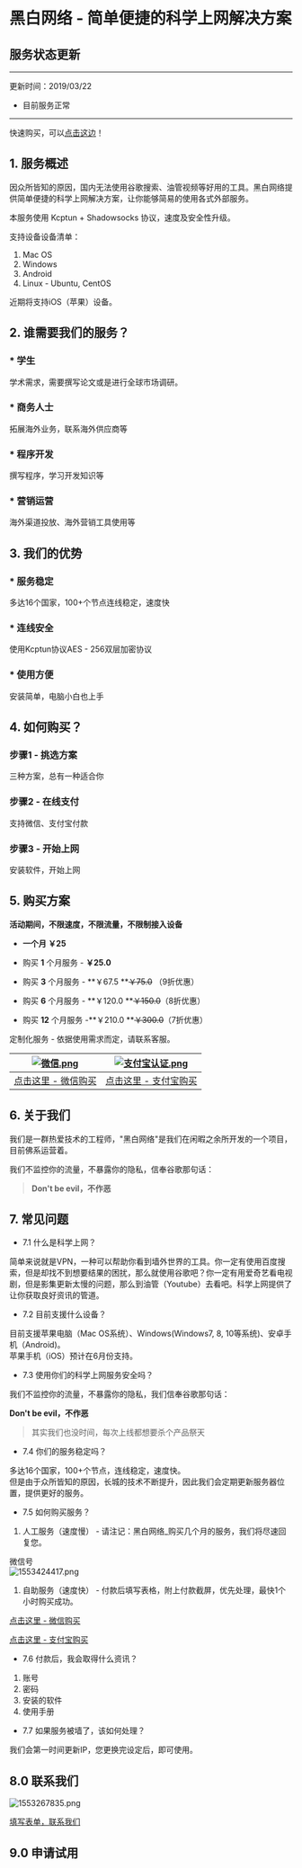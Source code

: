 # 黑白网络 - 简单便捷的科学上网解决方案

<a name="69ab26ba"></a>
## 服务状态更新

---

更新时间：2019/03/22

* 目前服务正常

---
快速购买，可以[点击这边](#97abc4ec)！

<a name="db50ce44"></a>
## 1. 服务概述

因众所皆知的原因，国内无法使用谷歌搜索、油管视频等好用的工具。黑白网络提供简单便捷的科学上网解决方案，让你能够简易的使用各式外部服务。

本服务使用 Kcptun + Shadowsocks 协议，速度及安全性升级。

支持设备设备清单：

1. Mac OS
1. Windows
1. Android
1. Linux - Ubuntu, CentOS

近期将支持iOS（苹果）设备。

<a name="d701d78f"></a>
## 2. 谁需要我们的服务？

<a name="a8ddaa16"></a>
### * 学生

学术需求，需要撰写论文或是进行全球市场调研。

<a name="3eb50ecc"></a>
### * 商务人士

拓展海外业务，联系海外供应商等

<a name="288c9ecd"></a>
### * 程序开发

撰写程序，学习开发知识等

<a name="1a726648"></a>
### * 营销运营

海外渠道投放、海外营销工具使用等

<a name="9c22821c"></a>
## 3. 我们的优势

<a name="8e5d7036"></a>
### * 服务稳定

多达16个国家，100+个节点连线稳定，速度快

<a name="08412c33"></a>
### * 连线安全

使用Kcptun协议AES - 256双层加密协议

<a name="4e1cce1b"></a>
### * 使用方便

安装简单，电脑小白也上手

<a name="52447f81"></a>
## 4. 如何购买？

<a name="9cabed64"></a>
### 步骤1 - 挑选方案

三种方案，总有一种适合你

<a name="661be4ef"></a>
### 步骤2 - 在线支付

支持微信、支付宝付款

<a name="ba9cb4bf"></a>
### 步骤3 - 开始上网

安装软件，开始上网

<a name="97abc4ec"></a>
## 5. 购买方案

**活动期间，不限速度，不限流量，不限制接入设备**

* **一个月 ￥25**

* 购买 **1** 个月服务 - **￥25.0**
* 购买 **3** 个月服务 - **￥67.5 **~~￥75.0~~ （9折优惠）
* 购买 **6** 个月服务 - **￥120.0 **~~￥150.0~~（8折优惠）
* 购买 **12** 个月服务 -**￥210.0 **~~￥300.0~~（7折优惠）

定制化服务 - 依据使用需求而定，请联系客服。

| [![微信.png](./img/wechat_logo.png)](http://blackwhite.mikecrm.com/pH7Tcar) | [![支付宝认证.png](./img/alipay_logo.png)](http://blackwhite.mikecrm.com/asarfWY) |
| :---: | :---: |
| [点击这里 - 微信购买](http://blackwhite.mikecrm.com/pH7Tcar) | [点击这里 - 支付宝购买](http://blackwhite.mikecrm.com/asarfWY) |



<a name="4fb5f38a"></a>
## 6. 关于我们

我们是一群热爱技术的工程师，"黑白网络"是我们在闲暇之余所开发的一个项目，目前佛系运营着。

我们不监控你的流量，不暴露你的隐私，信奉谷歌那句话：

> **Don't be evil，不作恶**


<a name="c9032e10"></a>
## 7. 常见问题

* 7.1 什么是科学上网？

简单来说就是VPN，一种可以帮助你看到墙外世界的工具。你一定有使用百度搜索，但是却找不到想要结果的困扰，那么就使用谷歌吧？你一定有用爱奇艺看电视剧，但是影集更新太慢的问题，那么到油管（Youtube）去看吧。科学上网提供了让你获取良好资讯的管道。

* 7.2 目前支援什么设备？

目前支援苹果电脑（Mac OS系统）、Windows(Windows7, 8, 10等系统)、安卓手机（Android)。<br />苹果手机（iOS）预计在6月份支持。

* 7.3 使用你们的科学上网服务安全吗？

我们不监控你的流量，不暴露你的隐私，我们信奉谷歌那句话：

**Don't be evil，不作恶**

> 其实我们也没时间，每次上线都想要杀个产品祭天


* 7.4 你们的服务稳定吗？

多达16个国家，100+个节点，连线稳定，速度快。<br />但是由于众所皆知的原因，长城的技术不断提升，因此我们会定期更新服务器位置，提供更好的服务。

* 7.5 如何购买服务？

1. 人工服务（速度慢） - 请注记：黑白网络_购买几个月的服务，我们将尽速回复您。

微信号<br />
![1553424417.png](./img/wechat.png)

1. 自助服务（速度快） - 付款后填写表格，附上付款截屏，优先处理，最快1个小时购买成功。

[点击这里 - 微信购买](http://blackwhite.mikecrm.com/pH7Tcar)

[点击这里 - 支付宝购买](http://blackwhite.mikecrm.com/asarfWY)

* 7.6 付款后，我会取得什么资讯？

1. 账号
1. 密码
1. 安装的软件
1. 使用手册

* 7.7 如果服务被墙了，该如何处理？

我们会第一时间更新IP，您更换完设定后，即可使用。

<a name="5e9b7409"></a>
## 8.0 联系我们

![1553267835.png](./img/contact.png)

[填写表单，联系我们](http://blackwhite.mikecrm.com/FOA9LcV)

<a name="406bb6aa"></a>
## 9.0 申请试用

